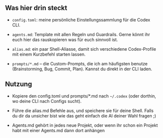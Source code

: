 
## Was hier drin steckt
- `config.toml`: meine persönliche Einstellungssammlung für die Codex CLI. 

- `agents.md`: Template mit allen Regeln und Guardrails. Gerne könnt ihr euch hier das rauskopieren was für euch sinnvoll ist.

- `alias.md`: ein paar Shell-Aliasse, damit sich verschiedene Codex-Profile mit einem Kurzbefehl starten lassen.

- `prompts/*.md` – die Custom-Prompts, die ich am häufigsten benutze (Brainstorming, Bug, Commit, Plan). Kannst du direkt in der CLI laden.

## Nutzung
- Kopiere den config.toml und prompts/*.md nach `~/.codex` (oder dorthin, wo deine CLI nach Configs sucht).

- Führe die alias.md Befehle aus, und speichere sie für deine Shell. Falls du dir da unsicher bist wie das geht einfach die AI deiner Wahl fragen ;)

- Agents.md gehört in jedes neue Projekt, oder wenn ihr schon ein Projekt habt mit einer Agents.md dann dort anhängen
